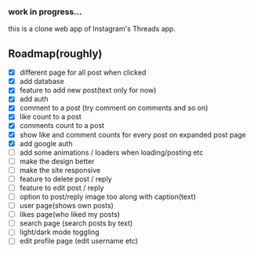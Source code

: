 ### work in progress...


this is a clone web app of Instagram's Threads app.


## Roadmap(roughly)
- [X] different page for all post when clicked 
- [X] add database
- [X] feature to add new post(text only for now)
- [X] add auth
- [X] comment to a post (try comment on comments and so on)
- [X] like count to a post
- [X] comments count to a post
- [X] show like and comment counts for every post on expanded post page
- [X] add google auth
- [ ] add some animations / loaders when loading/posting etc
- [ ] make the design better
- [ ] make the site responsive
- [ ] feature to delete post / reply
- [ ] feature to edit post / reply
- [ ] option to post/reply image too along with caption(text)
- [ ] user page(shows own posts)
- [ ] likes page(who liked my posts)
- [ ] search page (search posts by text)
- [ ] light/dark mode toggling
- [ ] edit profile page (edit username etc)